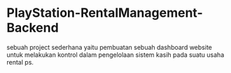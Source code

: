 # PlayStation-RentalManagement-Backend
sebuah project sederhana yaitu pembuatan sebuah dashboard website untuk melakukan kontrol dalam pengelolaan sistem kasih pada suatu usaha rental ps.
